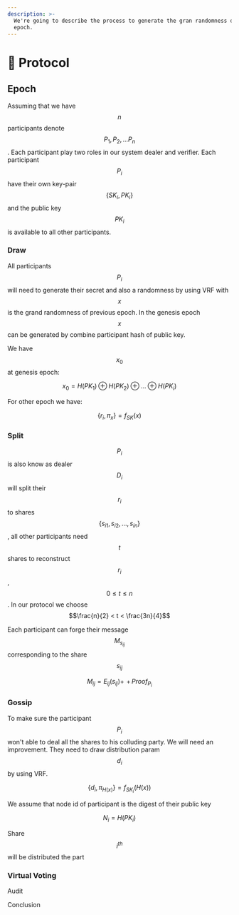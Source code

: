 ```yaml
---
description: >-
  We're going to describe the process to generate the gran randomness of an
  epoch.
---
```


# 🤖 Protocol

## Epoch

Assuming that we have $$n$$ participants denote $$P_1, P_2, ... P_n$$. Each participant play two roles in our system dealer and verifier. Each participant $$P_i$$ have their own key-pair $$\{SK_i,PK_i\}$$ and the public key $$PK_i$$ is available to all other participants.

### Draw

All participants $$P_i$$ will need to generate their secret and also a randomness by using VRF with $$x$$ is the grand randomness of previous epoch. In the genesis epoch $$x$$ can be generated by combine participant hash of public key.

We have $$x_0$$ at genesis epoch:

$$
x_0=H(PK_1) \oplus H(PK_2) \oplus ... \oplus H(PK_i)
$$

For other epoch we have:

$$
\{r_i,\pi_x\}=f_{SK}(x)
$$

### Split

$$P_i$$ is also know as dealer $$D_i$$ will split their $$r_i$$ to shares $$\{s_{i1}, s_{i2},...,s_{in}\}$$, all other participants need $$t$$ shares to reconstruct $$r_i$$, $$0 \leq t \leq n$$. In our protocol we choose $$\frac{n}{2} < t < \frac{3n}{4}$$

Each participant can forge their message $$M_{s_{ij}}$$ corresponding to the share $$s_{ij}$$

$$
M_{ij}=E_{ij}(s_{ij}){+\!\!\!\!+\,}Proof_{P_i}
$$

### Gossip

To make sure the participant $$P_i$$ won't able to deal all the shares to his colluding party. We will need an improvement. They need to draw distribution param $$d_i$$ by using VRF.

$$
\{d_i,\pi_{H(x)}\} = f_{SK_i}(H(x))
$$

We assume that node id of participant is the digest of their public key

$$
N_i=H(PK_i)
$$

Share $$i^{th}$$ will be distributed the part&#x20;

&#x20;

### Virtual Voting

Audit

Conclusion

